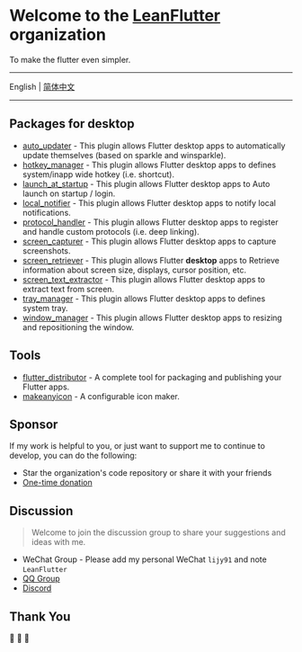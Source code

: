 # Welcome to the [LeanFlutter](https://leanflutter.org) organization

To make the flutter even simpler.

---

English | [简体中文](/profile/README-ZH.md)

---

<!-- AWESOME_LIST_MAKER -->

## Packages for desktop
- [auto_updater](https://github.com/leanflutter/auto_updater) - This plugin allows Flutter desktop apps to automatically update themselves (based on sparkle and winsparkle). 
- [hotkey_manager](https://github.com/leanflutter/hotkey_manager) - This plugin allows Flutter desktop apps to defines system/inapp wide hotkey (i.e. shortcut). 
- [launch_at_startup](https://github.com/leanflutter/launch_at_startup) - This plugin allows Flutter desktop apps to Auto launch on startup / login. 
- [local_notifier](https://github.com/leanflutter/local_notifier) - This plugin allows Flutter desktop apps to notify local notifications. 
- [protocol_handler](https://github.com/leanflutter/protocol_handler) - This plugin allows Flutter desktop apps to register and handle custom protocols (i.e. deep linking). 
- [screen_capturer](https://github.com/leanflutter/screen_capturer) - This plugin allows Flutter desktop apps to capture screenshots. 
- [screen_retriever](https://github.com/leanflutter/screen_retriever) - This plugin allows Flutter **desktop** apps to Retrieve information about screen size, displays, cursor position, etc. 
- [screen_text_extractor](https://github.com/leanflutter/screen_text_extractor) - This plugin allows Flutter desktop apps to extract text from screen. 
- [tray_manager](https://github.com/leanflutter/tray_manager) - This plugin allows Flutter desktop apps to defines system tray. 
- [window_manager](https://github.com/leanflutter/window_manager) - This plugin allows Flutter desktop apps to resizing and repositioning the window. 

## Tools
- [flutter_distributor](https://github.com/leanflutter/flutter_distributor) - A complete tool for packaging and publishing your Flutter apps. 
- [makeanyicon](https://github.com/leanflutter/makeanyicon) - A configurable icon maker. 

<!-- AWESOME_LIST_MAKER -->

## Sponsor

If my work is helpful to you, or just want to support me to continue to develop, you can do the following:

- Star the organization's code repository or share it with your friends
- [One-time donation](https://distributor.leanflutter.org/sponsor#one-time-donation)

## Discussion

> Welcome to join the discussion group to share your suggestions and ideas with me.

- WeChat Group - Please add my personal WeChat `lijy91` and note `LeanFlutter`
- [QQ Group](https://jq.qq.com/?_wv=1027&k=e3kwRnnw)
- [Discord](https://discord.com/invite/zPa6EZ2jqb)

## Thank You

🎉 🎉 🎉
